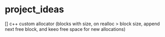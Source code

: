 # project_ideas

[] c++ custom allocator (blocks with size, on realloc > block size, append next free block, and keeo free space for new allocations)
